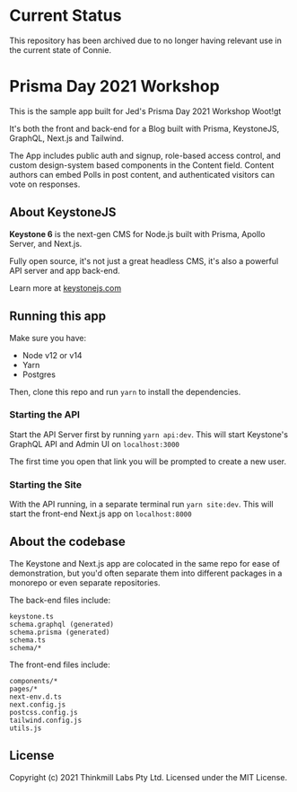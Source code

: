# Current Status

This repository has been archived due to no longer having relevant use in the current state of Connie.

# Prisma Day 2021 Workshop

This is the sample app built for Jed's Prisma Day 2021 Workshop Woot!gt

It's both the front and back-end for a Blog built with Prisma, KeystoneJS, GraphQL, Next.js and Tailwind.

The App includes public auth and signup, role-based access control, and custom design-system based components in the Content field. Content authors can embed Polls in post content, and authenticated visitors can vote on responses.

## About KeystoneJS

**Keystone 6** is the next-gen CMS for Node.js built with Prisma, Apollo Server, and Next.js.

Fully open source, it's not just a great headless CMS, it's also a powerful API server and app back-end.

Learn more at [keystonejs.com](https://keystonejs.com)

## Running this app

Make sure you have:

- Node v12 or v14
- Yarn
- Postgres

Then, clone this repo and run `yarn` to install the dependencies.

### Starting the API

Start the API Server first by running `yarn api:dev`. This will start Keystone's GraphQL API and Admin UI on `localhost:3000`

The first time you open that link you will be prompted to create a new user.

### Starting the Site

With the API running, in a separate terminal run `yarn site:dev`. This will start the front-end Next.js app on `localhost:8000`

## About the codebase

The Keystone and Next.js app are colocated in the same repo for ease of demonstration, but you'd often separate them into different packages in a monorepo or even separate repositories.

The back-end files include:

```
keystone.ts
schema.graphql (generated)
schema.prisma (generated)
schema.ts
schema/*
```

The front-end files include:

```
components/*
pages/*
next-env.d.ts
next.config.js
postcss.config.js
tailwind.config.js
utils.js
```

## License

Copyright (c) 2021 Thinkmill Labs Pty Ltd. Licensed under the MIT License.
